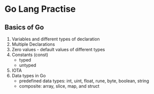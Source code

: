 # Go Lang Practise

## Basics of Go
1. Variables and different types of declaration
2. Multiple Declarations
3. Zero values - default values of different types
4. Constants (const)
    * typed
    * untyped
5. IOTA
6. Data types in Go
    * predefined data types: int, uint, float, rune, byte, boolean, string
    * composite: array, slice, map, and struct